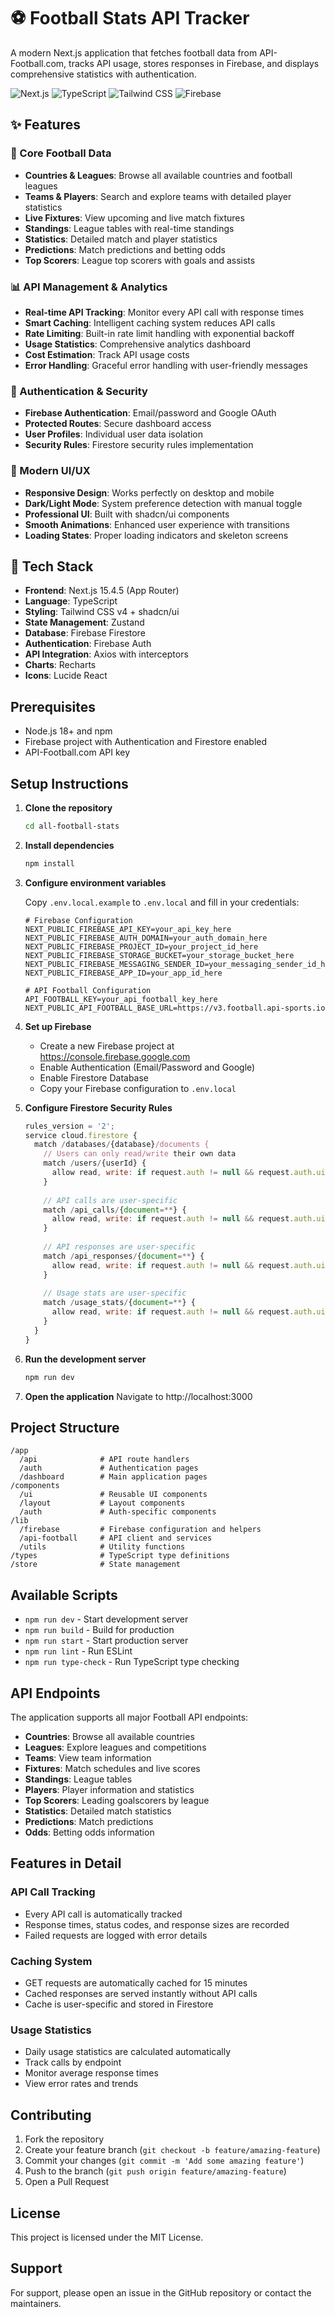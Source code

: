 # ⚽ Football Stats API Tracker

A modern Next.js application that fetches football data from API-Football.com, tracks API usage, stores responses in Firebase, and displays comprehensive statistics with authentication.

![Next.js](https://img.shields.io/badge/Next.js-15.4.5-black)
![TypeScript](https://img.shields.io/badge/TypeScript-5.0+-blue)
![Tailwind CSS](https://img.shields.io/badge/Tailwind%20CSS-v4-38bdf8)
![Firebase](https://img.shields.io/badge/Firebase-12.0.0-orange)

## ✨ Features

### 🏈 Core Football Data
- **Countries & Leagues**: Browse all available countries and football leagues
- **Teams & Players**: Search and explore teams with detailed player statistics
- **Live Fixtures**: View upcoming and live match fixtures
- **Standings**: League tables with real-time standings
- **Statistics**: Detailed match and player statistics
- **Predictions**: Match predictions and betting odds
- **Top Scorers**: League top scorers with goals and assists

### 📊 API Management & Analytics
- **Real-time API Tracking**: Monitor every API call with response times
- **Smart Caching**: Intelligent caching system reduces API calls
- **Rate Limiting**: Built-in rate limit handling with exponential backoff
- **Usage Statistics**: Comprehensive analytics dashboard
- **Cost Estimation**: Track API usage costs
- **Error Handling**: Graceful error handling with user-friendly messages

### 🔐 Authentication & Security
- **Firebase Authentication**: Email/password and Google OAuth
- **Protected Routes**: Secure dashboard access
- **User Profiles**: Individual user data isolation
- **Security Rules**: Firestore security rules implementation

### 🎨 Modern UI/UX
- **Responsive Design**: Works perfectly on desktop and mobile
- **Dark/Light Mode**: System preference detection with manual toggle
- **Professional UI**: Built with shadcn/ui components
- **Smooth Animations**: Enhanced user experience with transitions
- **Loading States**: Proper loading indicators and skeleton screens

## 🚀 Tech Stack

- **Frontend**: Next.js 15.4.5 (App Router)
- **Language**: TypeScript
- **Styling**: Tailwind CSS v4 + shadcn/ui
- **State Management**: Zustand
- **Database**: Firebase Firestore
- **Authentication**: Firebase Auth
- **API Integration**: Axios with interceptors
- **Charts**: Recharts
- **Icons**: Lucide React

## Prerequisites

- Node.js 18+ and npm
- Firebase project with Authentication and Firestore enabled
- API-Football.com API key

## Setup Instructions

1. **Clone the repository**
   ```bash
   cd all-football-stats
   ```

2. **Install dependencies**
   ```bash
   npm install
   ```

3. **Configure environment variables**
   
   Copy `.env.local.example` to `.env.local` and fill in your credentials:
   ```env
   # Firebase Configuration
   NEXT_PUBLIC_FIREBASE_API_KEY=your_api_key_here
   NEXT_PUBLIC_FIREBASE_AUTH_DOMAIN=your_auth_domain_here
   NEXT_PUBLIC_FIREBASE_PROJECT_ID=your_project_id_here
   NEXT_PUBLIC_FIREBASE_STORAGE_BUCKET=your_storage_bucket_here
   NEXT_PUBLIC_FIREBASE_MESSAGING_SENDER_ID=your_messaging_sender_id_here
   NEXT_PUBLIC_FIREBASE_APP_ID=your_app_id_here

   # API Football Configuration
   API_FOOTBALL_KEY=your_api_football_key_here
   NEXT_PUBLIC_API_FOOTBALL_BASE_URL=https://v3.football.api-sports.io
   ```

4. **Set up Firebase**
   - Create a new Firebase project at https://console.firebase.google.com
   - Enable Authentication (Email/Password and Google)
   - Enable Firestore Database
   - Copy your Firebase configuration to `.env.local`

5. **Configure Firestore Security Rules**
   ```javascript
   rules_version = '2';
   service cloud.firestore {
     match /databases/{database}/documents {
       // Users can only read/write their own data
       match /users/{userId} {
         allow read, write: if request.auth != null && request.auth.uid == userId;
       }
       
       // API calls are user-specific
       match /api_calls/{document=**} {
         allow read, write: if request.auth != null && request.auth.uid == resource.data.userId;
       }
       
       // API responses are user-specific
       match /api_responses/{document=**} {
         allow read, write: if request.auth != null && request.auth.uid == resource.data.userId;
       }
       
       // Usage stats are user-specific
       match /usage_stats/{document=**} {
         allow read, write: if request.auth != null && request.auth.uid == resource.data.userId;
       }
     }
   }
   ```

6. **Run the development server**
   ```bash
   npm run dev
   ```

7. **Open the application**
   Navigate to http://localhost:3000

## Project Structure

```
/app
  /api              # API route handlers
  /auth             # Authentication pages
  /dashboard        # Main application pages
/components
  /ui               # Reusable UI components
  /layout           # Layout components
  /auth             # Auth-specific components
/lib
  /firebase         # Firebase configuration and helpers
  /api-football     # API client and services
  /utils            # Utility functions
/types              # TypeScript type definitions
/store              # State management
```

## Available Scripts

- `npm run dev` - Start development server
- `npm run build` - Build for production
- `npm run start` - Start production server
- `npm run lint` - Run ESLint
- `npm run type-check` - Run TypeScript type checking

## API Endpoints

The application supports all major Football API endpoints:

- **Countries**: Browse all available countries
- **Leagues**: Explore leagues and competitions
- **Teams**: View team information
- **Fixtures**: Match schedules and live scores
- **Standings**: League tables
- **Players**: Player information and statistics
- **Top Scorers**: Leading goalscorers by league
- **Statistics**: Detailed match statistics
- **Predictions**: Match predictions
- **Odds**: Betting odds information

## Features in Detail

### API Call Tracking
- Every API call is automatically tracked
- Response times, status codes, and response sizes are recorded
- Failed requests are logged with error details

### Caching System
- GET requests are automatically cached for 15 minutes
- Cached responses are served instantly without API calls
- Cache is user-specific and stored in Firestore

### Usage Statistics
- Daily usage statistics are calculated automatically
- Track calls by endpoint
- Monitor average response times
- View error rates and trends

## Contributing

1. Fork the repository
2. Create your feature branch (`git checkout -b feature/amazing-feature`)
3. Commit your changes (`git commit -m 'Add some amazing feature'`)
4. Push to the branch (`git push origin feature/amazing-feature`)
5. Open a Pull Request

## License

This project is licensed under the MIT License.

## Support

For support, please open an issue in the GitHub repository or contact the maintainers.
